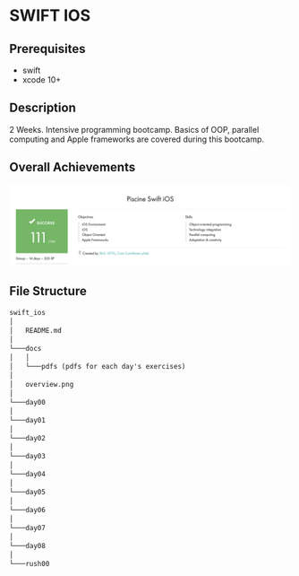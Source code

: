 # SWIFT IOS

## Prerequisites
* swift
* xcode 10+

## Description
2 Weeks. Intensive programming bootcamp. Basics of OOP, parallel computing and Apple frameworks are covered during this bootcamp.

## Overall Achievements
![Screenshot](docs/overview.png)

## File Structure
```
swift_ios
│
│   README.md
│   
└───docs
│   │
│   └───pdfs (pdfs for each day's exercises)
│
│   overview.png
│
└───day00
│
└───day01
│   
└───day02
│
└───day03
│
└───day04
│
└───day05
│
└───day06
│
└───day07
│
└───day08
│
└───rush00  
```
